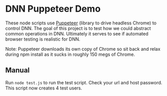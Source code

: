 # DNN Puppeteer Demo

These node scripts use [Puppeteer](https://github.com/GoogleChrome/puppeteer) (library to
drive headless Chrome) to control DNN. The goal of this project is to test how we could
abstract common operations in DNN. Ultimately it serves to see if automated browser testing
is realistic for DNN.

Note: Puppeteer downloads its own copy of Chrome so sit back and relax during npm install as
it sucks in roughly 150 megs of Chrome.

## Manual

Run `node test.js` to run the test script. Check your url and host password. This script now
creates 4 test users.

